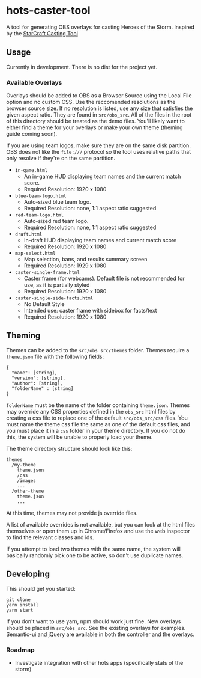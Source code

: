 # hots-caster-tool

A tool for generating OBS overlays for casting Heroes of the Storm.
Inspired by the [StarCraft Casting Tool](https://github.com/teampheenix/StarCraft-Casting-Tool)

## Usage

Currently in development. There is no dist for the project yet.

### Available Overlays

Overlays should be added to OBS as a Browser Source using the Local File option
and no custom CSS. Use the reccomended resolutions as the browser source size.
If no resolution is listed, use any size that satisfies the given aspect ratio.
They are found in `src/obs_src`. All of the files in the root
of this directory should be treated as the demo files. You'll likely want to either
find a theme for your overlays or make your own theme (theming guide coming soon).

If you are using team logos, make sure they are on the same disk partition. OBS does not
like the `file:///` protocol so the tool uses relative paths that only resolve if they're on the same partition.

* `in-game.html`
  * An in-game HUD displaying team names and the current match score.
  * Required Resolution: 1920 x 1080
* `blue-team-logo.html`
  * Auto-sized blue team logo.
  * Required Resolution: none, 1:1 aspect ratio suggested
* `red-team-logo.html`
  * Auto-sized red team logo.
  * Required Resolution: none, 1:1 aspect ratio suggested
* `draft.html`
  * In-draft HUD displaying team names and current match score
  * Required Resolution: 1920 x 1080
* `map-select.html`
  * Map selection, bans, and results summary screen
  * Required Resolution: 1929 x 1080
* `caster-single-frame.html`
  * Caster frame (for webcams). Default file is not recommended for use, as it is partially styled
  * Required Resolution: 1920 x 1080
* `caster-single-side-facts.html`
  * No Default Style
  * Intended use: caster frame with sidebox for facts/text
  * Required Resolution: 1920 x 1080

## Theming

Themes can be added to the `src/obs_src/themes` folder. Themes require a `theme.json` file with the
following fields:

```
{
  "name": [string],
  "version": [string],
  "author": [string],
  "folderName" : [string]
}
```

`folderName` must be the name of the folder containing `theme.json`.
Themes may override any CSS properties defined in the `obs_src` html files by creating a css file
to replace one of the default `src/obs_src/css` files. You must name the theme css file the same
as one of the default css files, and you must place it in a `css` folder in your theme directory.
If you do not do this, the system will be unable to properly load your theme.

The theme directory structure should look like this:
```
themes
  /my-theme
    theme.json
    /css
    /images
    ...
  /other-theme
    theme.json
    ...
```

At this time, themes may not provide js override files.

A list of available overrides is not available, but you can look at the html files themselves
or open them up in Chrome/Firefox and use the web inspector to find the relevant classes and ids.

If you attempt to load two themes with the same name, the system will basically randomly
pick one to be active, so don't use duplicate names.

## Developing

This should get you started:
```
git clone
yarn install
yarn start
```

If you don't want to use yarn, npm should work just fine.
New overlays should be placed in `src/obs_src`. See the existing overlays for examples.
Semantic-ui and jQuery are available in both the controller and the overlays.

### Roadmap
* Investigate integration with other hots apps (specifically stats of the storm)
